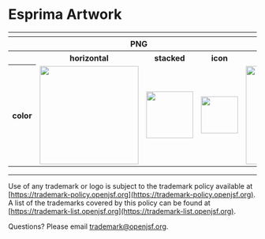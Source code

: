 # Esprima Artwork

<table>
    <tr>
    	<th colspan="7"></th>
    </tr>
    <tr>
        <th width="120"></th>
        <th colspan="3">PNG</th>
        <th colspan="3">SVG</th>
    </tr>
    <tr>
        <th width="120"></th>
        <th>horizontal</th>
        <th>stacked</th>
        <th>icon</th>
        <th>horizontal</th>
        <th>stacked</th>
        <th>icon</th>
    </tr>
    <tr>
        <th>color</th>
        <td><img src="../no_artwork_available.png" width="200"></td>
        <td><img src="../no_artwork_available.png" width="95"></td>
        <td><img src="./esprima-icon-color.png" width="75"></td>
        <td><img src="../no_artwork_available.png" width="200"></td>
        <td><img src="../no_artwork_available.png" width="95"></td>
        <td><img src="./esprima-icon-color.svg" width="75"></td>    </tr>
    </tr>
</table>

---

Use of any trademark or logo is subject to the trademark policy available at [https://trademark-policy.openjsf.org](https://trademark-policy.openjsf.org). A list of the trademarks covered by this policy can be found at [https://trademark-list.openjsf.org](https://trademark-list.openjsf.org).

Questions? Please email [trademark@openjsf.org](mailto:trademark@openjsf.org).
